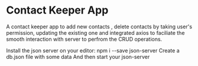 # Contact Keeper App
A contact keeper app to add new contacts , delete contacts by taking user's permission, updating the existing one and integrated axios to faciliate the smooth interaction with server to perfrom the CRUD operations.

Install the json server on your editor:
npm i --save json-server
Create a db.json file with some data
And then start your json-server
